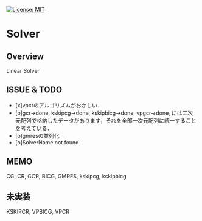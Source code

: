 [![License: MIT](https://img.shields.io/badge/License-MIT-yellow.svg)](https://opensource.org/licenses/MIT)

Solver
====

## Overview

Linear Solver

## ISSUE & TODO
- [x]vpcrのアルゴリズムがおかしい．
- [o]gcr->done, kskipcg->done, kskipbicg->done, vpgcr->done, には二次元配列で格納したデータがあります，それを全部一次元配列に統一することを考えている．
- [o]gmresの並列化
- [o]SolverName not found

## MEMO
CG, CR, GCR, BICG, GMRES, kskipcg, kskipbicg

## 未実装
  KSKIPCR, VPBICG, VPCR
